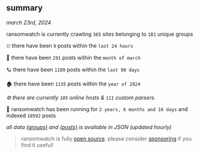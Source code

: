 
## summary
_march 23rd, 2024_

ransomwatch is currently crawling `365` sites belonging to `181` unique groups

⏲ there have been `9` posts within the `last 24 hours`

🦈 there have been `291` posts within the `month of march`

🪐 there have been `1189` posts within the `last 90 days`

🏚 there have been `1135` posts within the `year of 2024`

_⚙️ there are currently `105` online hosts & `111` custom parsers._

🦕 ransomwatch has been running for `2 years, 6 months and 16 days` and indexed `10592` posts

_all data  [(groups)](http://ransomwhat.telemetry.ltd/groups) and [(posts)](http://ransomwhat.telemetry.ltd/posts) is available in JSON (updated hourly)_

> ransomwatch is fully [open source](https://github.com/joshhighet/ransomwatch#ransomwatch--). please consider [sponsoring](https://github.com/sponsors/joshhighet) if you find it useful!
